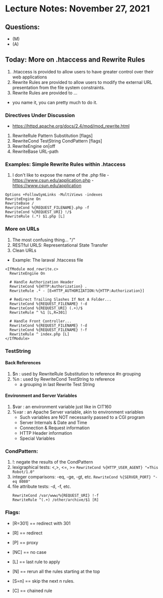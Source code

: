 # Lecture Notes: November 27, 2021


## Questions:
   - (M)
   - (A)

## Today: More on .htaccess and Rewrite Rules
  1. .htaccess is provided to allow users to have greater control over their web applications
  1. Rewrite Rules are provided to allow users to modify the external URL presentation from the file system constraints.
  1. Rewrite Rules are provided to ...
   - you name it, you can pretty much to do it.

### Directives Under Discussion
   * https://httpd.apache.org/docs/2.4/mod/mod_rewrite.html
   1. RewriteRule Pattern Substitution [flags]
   1. RewriteCond TestString CondPattern [flags]
   1. RewriteEngine on|off
   1. RewriteBase URL-path

### Examples: Simple Rewrite Rules within .htaccess
   1. I don't like to expose the name of the .php file
     - https://www.csun.edu/application.php
     - https://www.csun.edu/application

   ```
   Options +FollowSymLinks -MultiViews -indexes
   RewriteEngine On
   RewriteBase /
   RewriteCond %{REQUEST_FILENAME}.php -f
   RewriteCond %{REQUEST_URI} !/$
   RewriteRule (.*) $1.php [L]
   ```

### More on URLs
   1. The most confusing thing... "/"
   1. RESTful URLS: Representational State Transfer
   1. Clean URLs

   * Example:  The laraval .htaccess file
   ```
   <IfModule mod_rewrite.c>
     RewriteEngine On
 
     # Handle Authorization Header
     RewriteCond %{HTTP:Authorization} .
     RewriteRule .* - [E=HTTP_AUTHORIZATION:%{HTTP:Authorization}]
 
     # Redirect Trailing Slashes If Not A Folder...
     RewriteCond %{REQUEST_FILENAME} !-d
     RewriteCond %{REQUEST_URI} (.+)/$
     RewriteRule ^ %1 [L,R=301]
 
     # Handle Front Controller...
     RewriteCond %{REQUEST_FILENAME} !-d
     RewriteCond %{REQUEST_FILENAME} !-f
     RewriteRule ^ index.php [L]
   </IfModule>
   ```



### TestString

#### Back References
   1. $n : used by RewriteRule Substitution to reference #n grouping
   1. %n : used by RewriteCond TestString to reference 
      - a grouping in last Rewrite Test String

#### Environment and Server Variables
   1. $var : an environment variable just like in CIT160
   1. %var : an Apache Server variable, akin to environment variables
      - Such variables are NOT necessarily passed to a CGI program
      - Server Internals & Date and Time 
      - Connection & Request information
      - HTTP Header information
      - Special Variables 

### CondPattern:
   1. !: negate the results of the CondPattern
   1. lexigraphical tests:  <,>, <=, >= 
      ``RewriteCond %{HTTP_USER_AGENT} "=This Robot/1.0"``
   1. integer comparisons: -eq, -ge, -gt, etc. 
      ``RewriteCond %{SERVER_PORT} "-eq 8080"``
   1. file attribute tests: -d, -f, etc.
      ```
      RewriteCond /var/www/%{REQUEST_URI} !-f
      RewriteRule ^(.+) /other/archive/$1 [R]
      ```

### Flags:
   - [R=301]  == redirect with 301
   - [R]  == redirect
   - [P]  == proxy 
   - [NC] == no case

   - [L]  == last rule to apply
   - [N]  == rerun all the rules starting at the top 
   - [S=n] == skip the next n rules.
   - [C]   == chained rule

